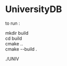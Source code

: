 # UniversityDB
to run :

mkdir build     
cd build        
cmake ..        
cmake --build .

./UNIV
